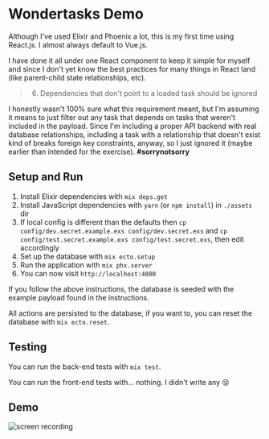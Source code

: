 # Wondertasks Demo

Although I've used Elixir and Phoenix a lot, this is my first time using React.js.
I almost always default to Vue.js.

I have done it all under one React component to keep it simple for myself and since I don't yet
know the best practices for many things in React land (like parent-child state relationships, etc).

> 6. Dependencies that don't point to a loaded task should be ignored

I honestly wasn't 100% sure what this requirement meant, but I'm assuming it means to just filter out any task
that depends on tasks that weren't included in the payload. Since I'm including a proper API backend with
real database relationships, including a task with a relationship that doesn't exist kind of breaks foreign key
constraints, anyway, so I just ignored it (maybe earlier than intended for the exercise). **#sorrynotsorry**

## Setup and Run

  1. Install Elixir dependencies with `mix deps.get`
  2. Install JavaScript dependencies with `yarn` (or `npm install`) in `./assets` dir
  3. If local config is different than the defaults then `cp config/dev.secret.example.exs config/dev.secret.exs`
     and `cp config/test.secret.example.exs config/test.secret.exs`, then edit accordingly
  4. Set up the database with `mix ecto.setup`
  5. Run the application with `mix phx.server`
  6. You can now visit `http://localhost:4000`

If you follow the above instructions, the database is seeded with the example payload found in the instructions.

All actions are persisted to the database, if you want to, you can reset the database with `mix ecto.reset`.

## Testing

You can run the back-end tests with `mix test`.

You can run the front-end tests with... nothing. I didn't write any 😜


## Demo

![screen recording](https://s3-us-west-2.amazonaws.com/ryanwinchester/screenshots/Screen+Recording+2018-05-06+at+10.53+PM.gif)
